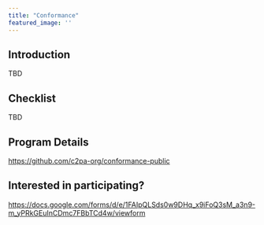 ```yaml
---
title: "Conformance"
featured_image: ''
---
```


## Introduction

TBD

## Checklist

TBD

## Program Details

https://github.com/c2pa-org/conformance-public

## Interested in participating?

https://docs.google.com/forms/d/e/1FAIpQLSds0w9DHq_x9iFoQ3sM_a3n9-m_yPRkGEuInCDmc7FBbTCd4w/viewform

